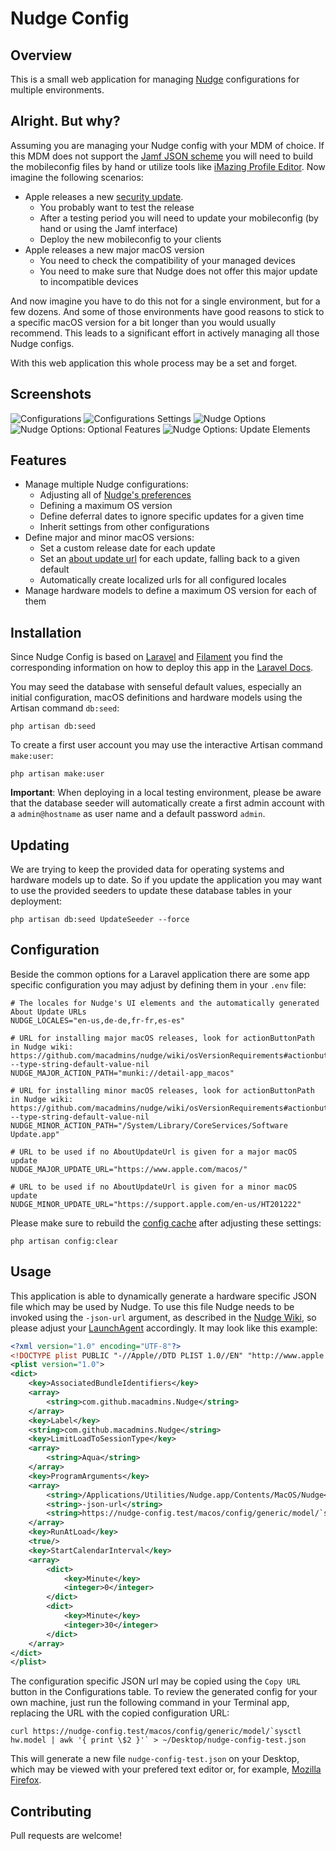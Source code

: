 # Nudge Config

## Overview

This is a small web application for managing [Nudge](https://github.com/macadmins/nudge) configurations for multiple environments.

## Alright. But why?

Assuming you are managing your Nudge config with your MDM of choice. If this MDM does not support the [Jamf JSON scheme](https://github.com/macadmins/nudge/wiki/Jamf-Pro-Guide#configuration-profile) you will need to build the mobileconfig files by hand or utilize tools like [iMazing Profile Editor](https://imazing.com/profile-editor). Now imagine the following scenarios:

- Apple releases a new [security update](https://support.apple.com/en-us/HT201222).
  - You probably want to test the release
  - After a testing period you will need to update your mobileconfig (by hand or using the Jamf interface)
  - Deploy the new mobileconfig to your clients
- Apple releases a new major macOS version
  - You need to check the compatibility of your managed devices
  - You need to make sure that Nudge does not offer this major update to incompatible devices

And now imagine you have to do this not for a single environment, but for a few dozens. And some of those environments have good reasons to stick to a specific macOS version for a bit longer than you would usually recommend. This leads to a significant effort in actively managing all those Nudge configs.

With this web application this whole process may be a set and forget.

## Screenshots

![Configurations](resources/images/screenshots/02_00_Configurations.png?raw=true "Configurations")
![Configurations Settings](resources/images/screenshots/02_10_Edit_Configuration.png?raw=true "Configuration Settings")
![Nudge Options](resources/images/screenshots/02_20_Edit_Configuration_Nudge-Options.png?raw=true "Nudge Options")
![Nudge Options: Optional Features](resources/images/screenshots/02_25_Edit_Configuration_Nudge-Options.png?raw=true "Nudge Options: Optional Features")
![Nudge Options: Update Elements](resources/images/screenshots/02_27_Edit_Configuration_Nudge-Options.png?raw=true "Nudge Options: Update Elements")

## Features

- Manage multiple Nudge configurations:
  - Adjusting all of [Nudge's preferences](https://github.com/macadmins/nudge/wiki/Preferences)
  - Defining a maximum OS version
  - Define deferral dates to ignore specific updates for a given time
  - Inherit settings from other configurations
- Define major and minor macOS versions:
  - Set a custom release date for each update
  - Set an [about update url](https://github.com/macadmins/nudge/wiki/aboutUpdateURLs) for each update, falling back to a given default
  - Automatically create localized urls for all configured locales
- Manage hardware models to define a maximum OS version for each of them

## Installation

Since Nudge Config is based on [Laravel](https://laravel.com) and [Filament](https://filamentphp.com) you find the corresponding information on how to deploy this app in the [Laravel Docs](https://laravel.com/docs/11.x/deployment).

You may seed the database with senseful default values, especially an initial configuration, macOS definitions and hardware models using the Artisan command `db:seed`:

```shell
php artisan db:seed
```

To create a first user account you may use the interactive Artisan command `make:user`:

```shell
php artisan make:user
```

**Important**: When deploying in a local testing environment, please be aware that the database seeder will automatically create a first admin account with a `admin@hostname` as user name and a default password `admin`.

## Updating

We are trying to keep the provided data for operating systems and hardware models up to date. So if you update the application you may want to use the provided seeders to update these database tables in your deployment:

```shell
php artisan db:seed UpdateSeeder --force
```

## Configuration

Beside the common options for a Laravel application there are some app specific configuration you may adjust by defining them in your `.env` file:

```env
# The locales for Nudge's UI elements and the automatically generated About Update URLs
NUDGE_LOCALES="en-us,de-de,fr-fr,es-es"

# URL for installing major macOS releases, look for actionButtonPath in Nudge wiki: https://github.com/macadmins/nudge/wiki/osVersionRequirements#actionbuttonpath---type-string-default-value-nil
NUDGE_MAJOR_ACTION_PATH="munki://detail-app_macos"

# URL for installing minor macOS releases, look for actionButtonPath in Nudge wiki: https://github.com/macadmins/nudge/wiki/osVersionRequirements#actionbuttonpath---type-string-default-value-nil
NUDGE_MINOR_ACTION_PATH="/System/Library/CoreServices/Software Update.app"

# URL to be used if no AboutUpdateUrl is given for a major macOS update
NUDGE_MAJOR_UPDATE_URL="https://www.apple.com/macos/"

# URL to be used if no AboutUpdateUrl is given for a minor macOS update
NUDGE_MINOR_UPDATE_URL="https://support.apple.com/en-us/HT201222"
```

Please make sure to rebuild the [config cache](https://laravel.com/docs/11.x/configuration#configuration-caching) after adjusting these settings:

```shell
php artisan config:clear
```

## Usage

This application is able to dynamically generate a hardware specific JSON file which may be used by Nudge. To use this file Nudge needs to be invoked using the `-json-url` argument, as described in the [Nudge Wiki](https://github.com/macadmins/nudge/wiki/Command-Line-Arguments#json-url--json-url), so please adjust your [LaunchAgent](https://github.com/macadmins/nudge/wiki/Getting-Started#launchagent) accordingly. It may look like this example:

```xml
<?xml version="1.0" encoding="UTF-8"?>
<!DOCTYPE plist PUBLIC "-//Apple//DTD PLIST 1.0//EN" "http://www.apple.com/DTDs/PropertyList-1.0.dtd">
<plist version="1.0">
<dict>
    <key>AssociatedBundleIdentifiers</key>
    <array>
        <string>com.github.macadmins.Nudge</string>
    </array>
    <key>Label</key>
    <string>com.github.macadmins.Nudge</string>
    <key>LimitLoadToSessionType</key>
    <array>
        <string>Aqua</string>
    </array>
    <key>ProgramArguments</key>
    <array>
        <string>/Applications/Utilities/Nudge.app/Contents/MacOS/Nudge</string>
        <string>-json-url</string>
        <string>https://nudge-config.test/macos/config/generic/model/`sysctl hw.model | awk '{ print \$2 }'`</string>
    </array>
    <key>RunAtLoad</key>
    <true/>
    <key>StartCalendarInterval</key>
    <array>
        <dict>
            <key>Minute</key>
            <integer>0</integer>
        </dict>
        <dict>
            <key>Minute</key>
            <integer>30</integer>
        </dict>
    </array>
</dict>
</plist>
```

The configuration specific JSON url may be copied using the `Copy URL` button in the Configurations table. To review the generated config for your own machine, just run the following command in your Terminal app, replacing the URL with the copied configuration URL:

```shell
curl https://nudge-config.test/macos/config/generic/model/`sysctl hw.model | awk '{ print \$2 }'` > ~/Desktop/nudge-config-test.json
```

This will generate a new file `nudge-config-test.json` on your Desktop, which may be viewed with your prefered text editor or, for example, [Mozilla Firefox](https://www.mozilla.org/firefox/).

## Contributing

Pull requests are welcome!
